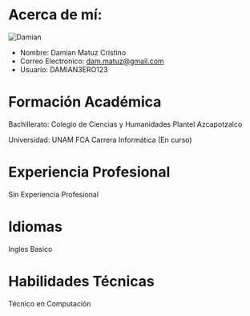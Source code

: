 # Acerca de mí:
![Damian](https://github.com/danjrosales/cv-DAMIAN3ERO123/blob/master/damian.jpg)
- Nombre: Damian Matuz Cristino
- Correo Electronico: dam.matuz@gmail.com
- Usuario: DAMIAN3ERO123

# Formación Académica

Bachillerato:
Colegio de Ciencias y Humanidades Plantel Azcapotzalco

Universidad:
UNAM FCA Carrera Informática (En curso)

# Experiencia Profesional

Sin Experiencia Profesional

# Idiomas

Ingles Basico

# Habilidades Técnicas

Técnico en Computación

